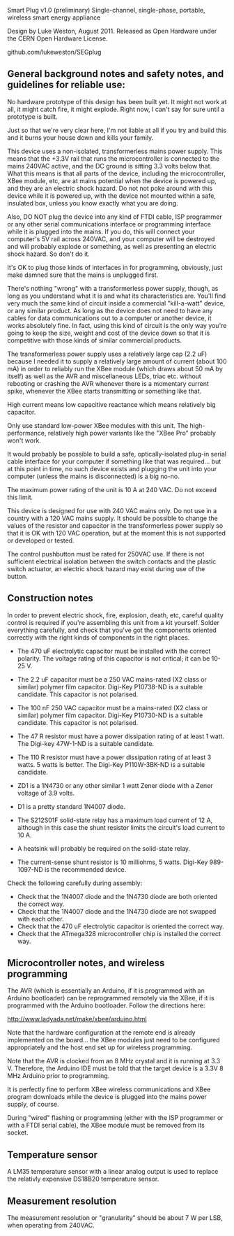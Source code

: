 Smart Plug v1.0 (preliminary)
Single-channel, single-phase, portable, wireless smart energy appliance

Design by Luke Weston, August 2011.
Released as Open Hardware under the CERN Open Hardware License.

github.com/lukeweston/SEGplug

General background notes and safety notes, and guidelines for reliable use:
---------------------------------------------------------------------------

No hardware prototype of this design has been built yet. It might not work at all, it might catch fire, it might explode. Right now, I can't say for sure until a prototype
is built.

Just so that we're very clear here, I'm not liable at all if you try and build this and it burns your house down and kills your family.

This device uses a non-isolated, transformerless mains power supply.
This means that the +3.3V rail that runs the microcontroller is connected to the mains 240VAC active, and the DC ground is sitting 3.3 volts below that.
What this means is that all parts of the device, including the microcontroller, XBee module, etc, are at mains potential when the device is powered up, and they are an
electric shock hazard. Do not not poke around with this device while it is powered up, with the device not mounted within a safe, insulated box, unless you know exactly what
you are doing.

Also, DO NOT plug the device into any kind of FTDI cable, ISP programmer or any other serial communications interface or programming interface while it is plugged into the
mains. If you do, this will connect your computer's 5V rail across 240VAC, and your computer will be destroyed and will probably explode or something, as well as presenting
an electric shock hazard. So don't do it.

It's OK to plug those kinds of interfaces in for programming, obviously, just make damned sure that the mains is unplugged first.

There's nothing "wrong" with a transformerless power supply, though, as long as you understand what it is and what its characteristics are. You'll find very much the same kind
of circuit inside a commercial "kill-a-watt" device, or any similar product. As long as the device does not need to have any cables for data communications out to a computer
or another device, it works absolutely fine. In fact, using this kind of circuit is the only way you're going to keep the size, weight and cost of the device down so that it
is competitive with those kinds of similar commercial products.

The transformerless power supply uses a relatively large cap (2.2 uF) because I needed it to supply a relatively large amount of current (about 100 mA) in order to reliably
run the XBee module (which draws about 50 mA by itself) as well as the AVR and miscellaneous LEDs, triac etc. without rebooting or crashing the AVR whenever there is a
momentary current spike, whenever the XBee starts transmitting or something like that.

High current means low capacitive reactance which means relatively big capacitor.

Only use standard low-power XBee modules with this unit. The high-performance, relatively high power variants like the "XBee Pro" probably won't work.

It would probably be possible to build a safe, optically-isolated plug-in serial cable interface for your computer if something like that was required... but at this point in
time, no such device exists and plugging the unit into your computer (unless the mains is disconnected) is a big no-no.

The maximum power rating of the unit is 10 A at 240 VAC. Do not exceed this limit.

This device is designed for use with 240 VAC mains only. Do not use in a country with a 120 VAC mains supply. It should be possible to change the values of the resistor and
capacitor in the transformerless power supply so that it is OK with 120 VAC operation, but at the moment this is not supported or developed or tested.

The control pushbutton must be rated for 250VAC use. If there is not sufficient electrical isolation between the switch contacts and the plastic switch actuator, an electric
shock hazard may exist during use of the button.

Construction notes
------------------

In order to prevent electric shock, fire, explosion, death, etc, careful quality control is required if you're assembling this unit from a kit yourself. Solder everything
carefully, and check that you've got the components oriented correctly with the right kinds of components in the right places.

- The 470 uF electrolytic capacitor must be installed with the correct polarity. The voltage rating of this capacitor is not critical; it can be 10-25 V.
- The 2.2 uF capacitor must be a 250 VAC mains-rated (X2 class or similar) polymer film capacitor. Digi-Key P10738-ND is a suitable candidate. This capacitor is not polarised.
- The 100 nF 250 VAC capacitor must be a mains-rated (X2 class or similar) polymer film capacitor. Digi-Key P10730-ND is a suitable candidate. This capacitor is not polarised.
- The 47 R resistor must have a power dissipation rating of at least 1 watt. The Digi-key 47W-1-ND is a suitable candidate.
- The 110 R resistor must have a power dissipation rating of at least 3 watts. 5 watts is better. The Digi-Key P110W-3BK-ND is a suitable candidate.
- ZD1 is a 1N4730 or any other similar 1 watt Zener diode with a Zener voltage of 3.9 volts.
- D1 is a pretty standard 1N4007 diode.

- The S212S01F solid-state relay has a maximum load current of 12 A, although in this case the shunt resistor limits the circuit's load current to 10 A.
- A heatsink will probably be required on the solid-state relay.

- The current-sense shunt resistor is 10 milliohms, 5 watts. Digi-Key 989-1097-ND is the recommended device.

Check the following carefully during assembly:

- Check that the 1N4007 diode and the 1N4730 diode are both oriented the correct way.
- Check that the 1N4007 diode and the 1N4730 diode are not swapped with each other.
- Check that the 470 uF electrolytic capacitor is oriented the correct way.
- Check that the ATmega328 microcontroller chip is installed the correct way.


Microcontroller notes, and wireless programming
-----------------------------------------------

The AVR (which is essentially an Arduino, if it is programmed with an Arduino bootloader) can be reprogrammed remotely via the XBee, if it is programmed with the Arduino
bootloader. Follow the directions here:

http://www.ladyada.net/make/xbee/arduino.html

Note that the hardware configuration at the remote end is already implemented on the board... the XBee modules just need to be configured appropriately and the host end
set up for wireless programming.

Note that the AVR is clocked from an 8 MHz crystal and it is running at 3.3 V. Therefore, the Arduino IDE must be told that the target device is a 3.3V 8 MHz Arduino prior to
programming.

It is perfectly fine to perform XBee wireless communications and XBee program downloads while the device is plugged into the mains power supply, of course.

During "wired" flashing or programming (either with the ISP programmer or with a FTDI serial cable), the XBee module must be removed from its socket.


Temperature sensor
------------------

A LM35 temperature sensor with a linear analog output is used to replace the relativly expensive DS18B20 temperature sensor.

Measurement resolution
----------------------

The measurement resolution or "granularity" should be about 7 W per LSB, when operating from 240VAC.

